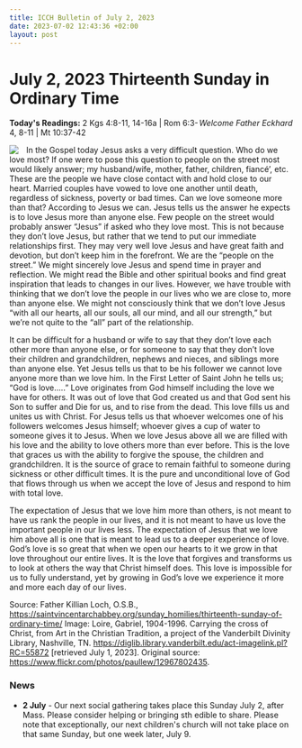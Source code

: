 ```yaml
---
title: ICCH Bulletin of July 2, 2023
date: 2023-07-02 12:43:36 +02:00
layout: post
---
```


# July 2, 2023 Thirteenth Sunday in Ordinary Time 
<span style="float: right"><em>Welcome Father Eckhard</em></span>
**Today's Readings:** 2 Kgs 4:8-11, 14-16a | Rom 6:3-4, 8-11 | Mt 10:37-42


<img style="float: left; margin-right: 1em;" src="https://diglib.library.vanderbilt.edu/cdri/jpeg/cross-follow-me-op.jpg">

In the Gospel today Jesus asks a very difficult question. Who do we love most?  If one were to pose this question to people on the street most would likely answer; my husband/wife, mother, father, children, fiancé’, etc.  These are the people we have close contact with and hold close to our heart.  Married couples have vowed to love one another until death, regardless of sickness, poverty or bad times. Can we love someone more than that? According to Jesus we can. Jesus tells us the answer he expects is to love Jesus more than anyone else.  Few people on the street would probably answer “Jesus” if asked who they love most.  This is not because they don’t love Jesus, but rather that we tend to put our immediate relationships first.  They may very well love Jesus and have great faith and devotion, but don’t keep him in the forefront.  We are the “people on the street.” We might sincerely love Jesus and spend time in prayer and reflection. We might read the Bible and other spiritual books and find great inspiration that leads to changes in our lives. However, we have trouble with thinking that we don’t love the people in our lives who we are close to, more than anyone else. We might not consciously think that we don’t love Jesus “with all our hearts, all our souls, all our mind, and all our strength,” but we’re not quite to the “all” part of the relationship.

It can be difficult for a husband or wife to say that they don’t love each other more than anyone else, or for someone to say that they don’t love their children and grandchildren, nephews and nieces, and siblings more than anyone else. Yet Jesus tells us that to be his follower we cannot love anyone more than we love him.  In the First Letter of Saint John he tells us; “God is love…..”   Love originates from God himself including the love we have for others.  It was out of love that God created us and that God sent his Son to suffer and Die for us, and to rise from the dead. This love fills us and unites us with Christ.  For Jesus tells us that whoever welcomes one of his followers welcomes Jesus himself; whoever gives a cup of water to someone gives it to Jesus.  When we love Jesus above all we are filled with his love and the ability to love others more than ever before.  This is the love that graces us with the ability to forgive the spouse, the children and grandchildren.  It is the source of grace to remain faithful to someone during sickness or other difficult times. It is the pure and unconditional love of God that flows through us when we accept the love of Jesus and respond to him with total love.

The expectation of Jesus that we love him more than others, is not meant to have us rank the people in our lives, and it is not meant to have us love the important people in our lives less.  The expectation of Jesus that we love him above all is one that is meant to lead us to a deeper experience of love.  God’s love is so great that when we open our hearts to it we grow in that love throughout our entire lives. It is the love that forgives and transforms us to look at others the way that Christ himself does. This love is impossible for us to fully understand, yet by growing in God’s love we experience it more and more each day of our lives.

Source: Father Killian Loch, O.S.B., https://saintvincentarchabbey.org/sunday_homilies/thirteenth-sunday-of-ordinary-time/ 
Image: Loire, Gabriel, 1904-1996. Carrying the cross of Christ, from Art in the Christian Tradition, a project of the Vanderbilt Divinity Library, Nashville, TN. https://diglib.library.vanderbilt.edu/act-imagelink.pl?RC=55872 [retrieved July 1, 2023]. Original source: https://www.flickr.com/photos/paullew/12967802435. 

### News 

* **2 July** - Our next social gathering takes place this Sunday July 2, after Mass. Please consider helping or bringing sth edible to
share. Please note that exceptionally, our next children's church will not take place on that same Sunday, but one
week later, July 9.
